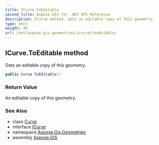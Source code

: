 ```yaml
---
title: ICurve.ToEditable
second_title: Aspose.GIS for .NET API Reference
description: ICurve method. Gets an editable copy of this geometry.
type: docs
weight: 40
url: /net/aspose.gis.geometries/icurve/toeditable/
---
```

## ICurve.ToEditable method

Gets an editable copy of this geometry.

```csharp
public Curve ToEditable()
```

### Return Value

An editable copy of this geometry.

### See Also

* class [Curve](../../curve/)
* interface [ICurve](../)
* namespace [Aspose.Gis.Geometries](../../icurve/)
* assembly [Aspose.GIS](../../../)


